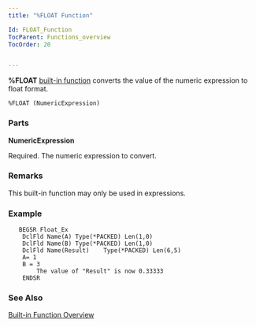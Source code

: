 ```yaml
---
title: "%FLOAT Function"

Id: FLOAT_Function
TocParent: Functions_overview
TocOrder: 20


---
```


<span style="FONT-WEIGHT: bold">%FLOAT</span> [built-in function](Functions_overview.html) converts the value of the numeric expression to float format. 

```
%FLOAT (NumericExpression) 
```

### Parts

**NumericExpression** 

Required. The numeric expression to convert.


### Remarks
This built-in function may only be used in expressions. 

### Example

```
   BEGSR Float_Ex
	DclFld Name(A) Type(*PACKED) Len(1,0)
	DclFld Name(B) Type(*PACKED) Len(1,0)
	DclFld Name(Result)    Type(*PACKED) Len(6,5)
	A= 1
	B = 3 
    	The value of "Result" is now 0.33333
    ENDSR 
```

### See Also
[Built-in Function Overview](Functions_overview.html) 
